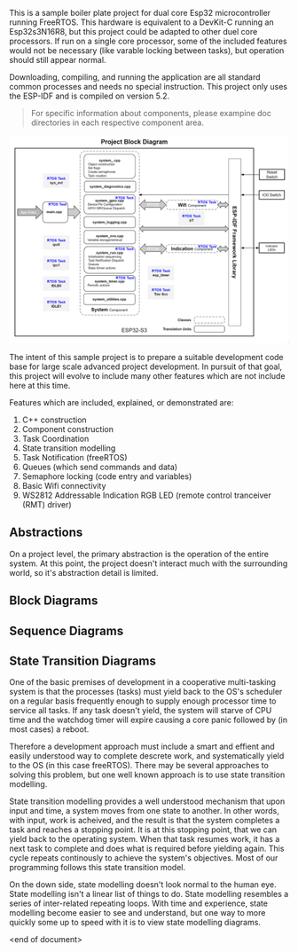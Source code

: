 This is a sample boiler plate project for dual core Esp32 microcontroller running FreeRTOS.  This hardware is equivalent to a DevKit-C running an Esp32s3N16R8, but this project could be adapted to other duel core processors.   If run on a single core processor, some of the included features would not be necessary (like varable locking between tasks), but operation should still appear normal.

Downloading, compiling, and running the application are all standard common processes and needs no special instruction.  This project only uses the ESP-IDF and is compiled on version 5.2.

>For specific information about components, please exampine doc directories in each respective component area.  

![system_block](./docs/images/project_block.png)

The intent of this sample project is to prepare a suitable development code base for large scale advanced project development.  In pursuit of that goal, this project will evolve to include many other features which are not include here at this time.

Features which are included, explained, or demonstrated are:
1. C++ construction
2. Component construction
3. Task Coordination
4. State transition modelling
5. Task Notification (freeRTOS)
6. Queues (which send commands and data)
7. Semaphore locking (code entry and variables)
8. Basic Wifi connectivity
9. WS2812 Addressable Indication RGB LED (remote control tranceiver (RMT) driver)

## Abstractions
On a project level, the primary abstraction is the operation of the entire system.  At this point, the project doesn't interact much with the surrounding world, so it's abstraction detail is limited.

## Block Diagrams

## Sequence Diagrams

## State Transition Diagrams
One of the basic premises of development in a cooperative multi-tasking system is that the processes (tasks) must yield back to the OS's scheduler on a regular basis frequently enough to supply enough processor time to service all tasks.   If any task doesn't yield, the system will starve of CPU time and the watchdog timer will expire causing a core panic followed by (in most cases) a reboot.

Therefore a development approach must include a smart and effient and easily understood way to complete descrete work, and systematically yield to the OS (in this case freeRTOS).  There may be several approaches to solving this problem, but one well known approach is to use state transition modelling.

State transition modelling provides a well understood mechanism that upon input and time, a system moves from one state to another. In other words, with input, work is acheived, and the result is that the system completes a task and reaches a stopping point.   It is at this stopping point, that we can yield back to the operating system.  When that task resumes work, it has a next task to complete and does what is required before yielding again.  This cycle repeats continously to achieve the system's objectives.  Most of our programming follows this state transition model. 

On the down side, state modelling doesn't look normal to the human eye.  State modelling isn't a linear list of things to do.  State modelling resembles a series of inter-related repeating loops.  With time and experience, state modelling become easier to see and understand, but one way to more quickly some up to speed with it is to view state modelling diagrams.



\<end of document>